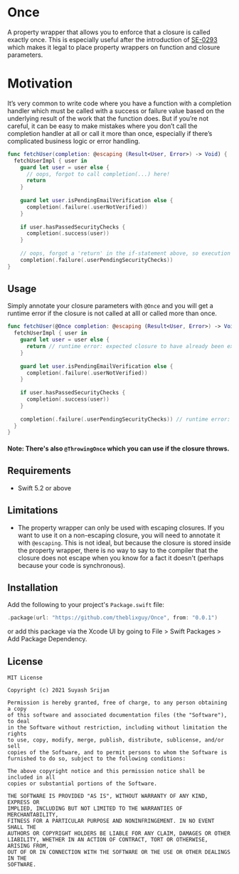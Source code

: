# Once

A property wrapper that allows you to enforce that a closure is called exactly once. This is especially useful after the introduction of [SE-0293](https://github.com/apple/swift-evolution/blob/main/proposals/0293-extend-property-wrappers-to-function-and-closure-parameters.md) which makes it legal to place property wrappers on function and closure parameters.

# Motivation

It’s very common to write code where you have a function with a completion handler which must be called with a success or failure value based on the underlying result of the work that the function does. But if you’re not careful, it can be easy to make mistakes where you don’t call the completion handler at all or call it more than once, especially if there’s complicated business logic or error handling.

```swift
func fetchUser(completion: @escaping (Result<User, Error>) -> Void) {
  fetchUserImpl { user in
    guard let user = user else {
      // oops, forgot to call completion(...) here!
      return
    }
                 
    guard let user.isPendingEmailVerification else {
      completion(.failure(.userNotVerified))
    }
                 
    if user.hasPassedSecurityChecks {
      completion(.success(user))
    }
    
    // oops, forgot a 'return' in the if-statement above, so execution continues and closure is called twice (and with an invalid result!).
    completion(.failure(.userPendingSecurityChecks))
}
```

## Usage

Simply annotate your closure parameters with `@Once` and you will get a runtime error if the closure is not called at alll or called more than once.

```swift
func fetchUser(@Once completion: @escaping (Result<User, Error>) -> Void) {
  fetchUserImpl { user in
    guard let user = user else {
      return // runtime error: expected closure to have already been executed once!
    }
                 
    guard let user.isPendingEmailVerification else {
      completion(.failure(.userNotVerified))
    }
                 
    if user.hasPassedSecurityChecks {
      completion(.success(user))
    }
                 
    completion(.failure(.userPendingSecurityChecks)) // runtime error: closure has already been invoked!
  }
}
```

#### Note: There's also `@ThrowingOnce` which you can use if the closure throws.

## Requirements

- Swift 5.2 or above

## Limitations

- The property wrapper can only be used with escaping closures. If you want to use it on a non-escaping closure, you will need to annotate it with `@escaping`. This is not ideal, but because the closure is stored inside the property wrapper, there is no way to say to the compiler that the closure does not escape when you know for a fact it doesn't (perhaps because your code is synchronous).

## Installation

Add the following to your project's `Package.swift` file:

```swift
.package(url: "https://github.com/theblixguy/Once", from: "0.0.1")
```

or add this package via the Xcode UI by going to File > Swift Packages > Add Package Dependency.


## License

```
MIT License

Copyright (c) 2021 Suyash Srijan

Permission is hereby granted, free of charge, to any person obtaining a copy
of this software and associated documentation files (the "Software"), to deal
in the Software without restriction, including without limitation the rights
to use, copy, modify, merge, publish, distribute, sublicense, and/or sell
copies of the Software, and to permit persons to whom the Software is
furnished to do so, subject to the following conditions:

The above copyright notice and this permission notice shall be included in all
copies or substantial portions of the Software.

THE SOFTWARE IS PROVIDED "AS IS", WITHOUT WARRANTY OF ANY KIND, EXPRESS OR
IMPLIED, INCLUDING BUT NOT LIMITED TO THE WARRANTIES OF MERCHANTABILITY,
FITNESS FOR A PARTICULAR PURPOSE AND NONINFRINGEMENT. IN NO EVENT SHALL THE
AUTHORS OR COPYRIGHT HOLDERS BE LIABLE FOR ANY CLAIM, DAMAGES OR OTHER
LIABILITY, WHETHER IN AN ACTION OF CONTRACT, TORT OR OTHERWISE, ARISING FROM,
OUT OF OR IN CONNECTION WITH THE SOFTWARE OR THE USE OR OTHER DEALINGS IN THE
SOFTWARE.
```
